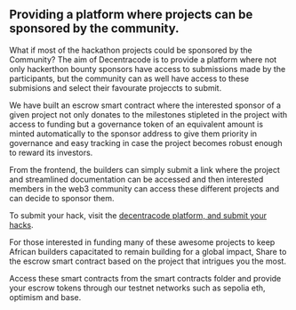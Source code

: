 ## Providing a platform where projects can be sponsored by the community.

What if most of the hackathon projects could be sponsored by the Community? 
The aim of Decentracode is to provide a platform where not only hackerthon bounty sponsors have access to submissions made by the participants, but the community can as well have access to these submisions and select their favourate projeccts to submit.

We have built an escrow smart contract where the interested sponsor of a given project not only donates to the milestones stipleted in the project with access to funding but a governance token of an equivalent amount is minted automatically to the sponsor address to give them priority in governance and easy tracking in case the project becomes robust enough to reward its investors.

From the frontend, the builders can simply submit a link where the project and streamlined documentation can be accessed and then interested members in the web3 community can access these different projects and can decide to sponsor them.



To submit your hack, visit the [decentracode platform, and submit your hacks](https://decentracodev0-1-0.vercel.app/).

For those interested in funding many of these awesome projects to keep African builders capacitated to remain building for a global impact, Share to the escrow smart contract based on the project that intrigues you the most.

Access these smart contracts from the smart contracts folder and provide your escrow tokens through our testnet networks such as sepolia eth, optimism and base.

